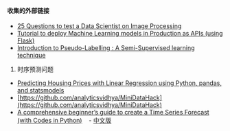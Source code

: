 #### 收集的外部链接

- [25 Questions to test a Data Scientist on Image Processing](https://www.analyticsvidhya.com/blog/2017/10/image-skilltest/)
- [Tutorial to deploy Machine Learning models in Production as APIs (using Flask)](https://www.analyticsvidhya.com/blog/2017/09/machine-learning-models-as-apis-using-flask/)
- [Introduction to Pseudo-Labelling : A Semi-Supervised learning technique](https://www.analyticsvidhya.com/blog/2017/09/pseudo-labelling-semi-supervised-learning-technique/)


1. 时序预测问题
- [Predicting Housing Prices with Linear Regression using Python, pandas, and statsmodels](http://www.learndatasci.com/predicting-housing-prices-linear-regression-using-python-pandas-statsmodels/?imm_mid=0eddcf&cmp=em-data-na-na-newsltr_20170301#Multiple-Linear-Regression)
- [https://github.com/analyticsvidhya/MiniDataHack](https://github.com/analyticsvidhya/MiniDataHack)
- [A comprehensive beginner’s guide to create a Time Series Forecast (with Codes in Python)](https://www.analyticsvidhya.com/blog/2016/02/time-series-forecasting-codes-python/)
    - [中文版](https://my.oschina.net/zhiyonghe/blog/906307)
